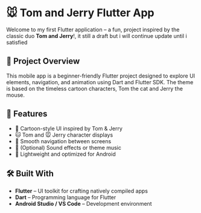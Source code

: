 # 🐭 Tom and Jerry Flutter App

Welcome to my first Flutter application – a fun, project inspired by the classic duo **Tom and Jerry**!, it still a draft but i will continue update until i satisfied

## 🎯 Project Overview

This mobile app is a beginner-friendly Flutter project designed to explore UI elements, navigation, and animation using Dart and Flutter SDK. The theme is based on the timeless cartoon characters, Tom the cat and Jerry the mouse.

## 📱 Features

- 🎨 Cartoon-style UI inspired by Tom & Jerry
- 🐱 Tom and 🐭 Jerry character displays
- 🚀 Smooth navigation between screens
- 🎵 (Optional) Sound effects or theme music
- 🔧 Lightweight and optimized for Android

## 🛠️ Built With

- **Flutter** – UI toolkit for crafting natively compiled apps
- **Dart** – Programming language for Flutter
- **Android Studio / VS Code** – Development environment

